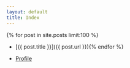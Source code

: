 ```yaml
---
layout: default
title: Index
---
```


{% for post in site.posts limit:100 %}
- [{{ post.title }}]({{ post.url }}){% endfor %}

- [Profile](/profile.html)

